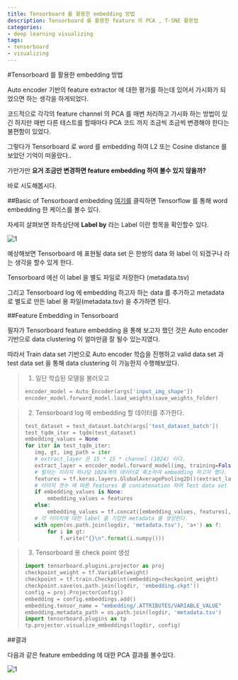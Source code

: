 ```yaml
---
title: Tensorboard 를 활용한 embedding 방법
description: Tensorboard 를 활용한 feature 의 PCA , T-SNE 활용법
categories:
- deep learning visualizing
tags:
- tensorboard
- visualizing
---
```

#Tensorboard 를 활용한 embedding 방법

Auto encoder 기반의 feature extractor 에 대한 평가를 하는데 있어서 가시화가 되었으면 하는 생각을 하게되었다.

코드적으로 각각의 feature channel 의 PCA 를 매번 처리하고 가시화 하는 방법이 있긴 하지만 매번 다른 테스트를 할때마다 PCA 코드 까지 조금씩 조금씩 변경해야 한다는 불편함이 있었다.

그렇다가 Tensorboard 로 word 를 embedding 하여 L2 또는 Cosine distance 를 보았던 기억이 떠올랐다..

가만가만 <b>요거 조금만 변경하면 feature embedding 하여 볼수 있지 않을까?</b>

바로 시도해봅시다.

##Basic of Tensorboard embedding
[여기를](https://projector.tensorflow.org/) 클릭하면 Tensorflow 를 통해 word embedding 한 케이스를 볼수 있다.

자세히 살펴보면 좌측상단에 <b>Label by</b> 라는 Label 이란 항목을 확인할수 있다.

![1](http://phs008.github.io/assets/2021-01-07/1.png)

예상해보면 Tensorboard 에 표현될 data set 은 한쌍의 data 와 label 이 되겠구나 라는 생각을 할수 있게 한다.

Tensorboard 에선 이 label 을 별도 파일로 저장한다 (metadata.tsv)

그리고 Tensorboard log 에 embedding 하고자 하는 data 를 추가하고 metadata 로 별도로 만든 label 용 파일(metadata.tsv) 을 추가하면 된다.

##Feature Embedding in Tensorboard

필자가 Tensorboard feature embedding 을 통해 보고자 했던 것은 Auto encoder 기반으로 data clustering 이 얼마만큼 잘 될수 있는지였다.

따라서 Train data set 기반으로 Auto encoder 학습을 진행하고 valid data set 과 test data set 을 통해 data clustering 이 가능한지 수행해보았다.

> 1. 일단 학습된 모델을 불러오고
>```python
>encoder_model = Auto_Encoder(args['input_img_shape'])
>encoder_model.forward_model.load_weights(save_weights_folder)
>```

> 2. Tensorboard log 에 embedding 할 데이터를 추가한다.
>```python
>test_dataset = test_dataset.batch(args['test_dataset_batch'])
>test_tqdm_iter = tqdm(test_dataset)
>embedding_values = None
>for iter in test_tqdm_iter:
>    img, gt, img_path = iter
>    # extract_layer 은 15 * 15 * channel (1024) 이다.
>    extract_layer = encoder_model.forward_model(img, training=False)
>    # 필자는 이미지 하나당 1024개의 데이터로 축소하여 embedding 하고자 했다.
>    features = tf.keras.layers.GlobalAveragePooling2D()(extract_layer)
>    # 이미지 갯수 에 따른 features 를 concatenation 하여 Test data set 에 대해 하나의 embedding_values 를 만든다.  
>    if embedding_values is None:
>        embedding_values = features
>    else:
>        embedding_values = tf.concat([embedding_values, features], 0)
>    # 각 이미지에 대한 label 을 기입한 metadata 를 생성한다. 
>    with open(os.path.join(logdir, 'metadata.tsv'), 'a+') as f:
>        for i in gt:
>            f.write("{}\n".format(i.numpy()))
>```

>3. Tensorboard 용 check point 생성
> ```python
> import tensorboard.plugins.projector as proj
> checkpoint_weight = tf.Variable(weight)
> checkpoint = tf.train.Checkpoint(embedding=checkpoint_weight)
> checkpoint.save(os.path.join(logdir, 'embedding.ckpt'))
> config = proj.ProjectorConfig()
> embedding = config.embeddings.add()
> embedding.tensor_name = "embedding/.ATTRIBUTES/VARIABLE_VALUE"
> embedding.metadata_path = os.path.join(logdir, 'metadata.tsv')
> import tensorboard.plugins as tp
> tp.projector.visualize_embeddings(logdir, config)
>```

##결과

다음과 같은 feature embedding 에 대한 PCA 결과를 볼수있다.

![1](http://phs008.github.io/assets/2021-01-07/2.png)